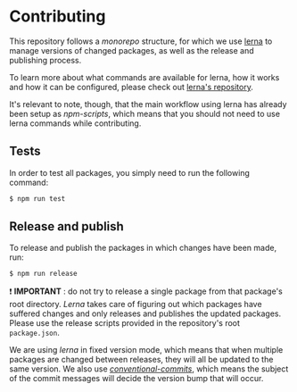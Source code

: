 # Contributing

This repository follows a _monorepo_ structure, for which we use [lerna](https://lerna.js.org) to manage versions of changed packages, as well as the release and publishing process.

To learn more about what commands are available for lerna, how it works and how it can be configured, please check out [lerna's repository](https://github.com/lerna/lerna/).

It's relevant to note, though, that the main workflow using lerna has already been setup as _npm-scripts_, which means that you should not need to use lerna commands while contributing.

## Tests

In order to test all packages, you simply need to run the following command:

```sh
$ npm run test
```

## Release and publish

To release and publish the packages in which changes have been made, run:

```sh
$ npm run release
```

❗️ **IMPORTANT** : do not try to release a single package from that package's root directory. _Lerna_ takes care of figuring out which packages have suffered changes and only releases and publishes the updated packages. Please use the release scripts provided in the repository's root `package.json`.

We are using _lerna_ in fixed version mode, which means that when multiple packages are changed between releases, they will all be updated to the same version. We also use [_conventional-commits_](https://www.conventionalcommits.org), which means the subject of the commit messages will decide the version bump that will occur.
